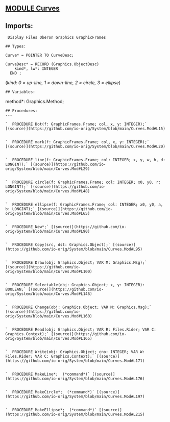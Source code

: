 
## [MODULE Curves](https://github.com/io-core/Draw/blob/main/Curves.Mod)

  ## Imports:
` Display Files Oberon Graphics GraphicFrames`

```
## Types:
```

    Curve* = POINTER TO CurveDesc;

    CurveDesc* = RECORD (Graphics.ObjectDesc)
        kind*, lw*: INTEGER
      END ;

  (*kind: 0 = up-line, 1 = down-line, 2 = circle, 3 = ellipse*)

```
## Variables:
```
 method*: Graphics.Method;

```
## Procedures:
---

`  PROCEDURE Dot(f: GraphicFrames.Frame; col, x, y: INTEGER);` [(source)](https://github.com/io-orig/System/blob/main/Curves.Mod#L15)


`  PROCEDURE mark(f: GraphicFrames.Frame; col, x, y: INTEGER);` [(source)](https://github.com/io-orig/System/blob/main/Curves.Mod#L20)


`  PROCEDURE line(f: GraphicFrames.Frame; col: INTEGER; x, y, w, h, d: LONGINT);` [(source)](https://github.com/io-orig/System/blob/main/Curves.Mod#L29)


`  PROCEDURE circle(f: GraphicFrames.Frame; col: INTEGER; x0, y0, r: LONGINT);` [(source)](https://github.com/io-orig/System/blob/main/Curves.Mod#L48)


`  PROCEDURE ellipse(f: GraphicFrames.Frame; col: INTEGER; x0, y0, a, b: LONGINT);` [(source)](https://github.com/io-orig/System/blob/main/Curves.Mod#L65)


`  PROCEDURE New*;` [(source)](https://github.com/io-orig/System/blob/main/Curves.Mod#L90)


`  PROCEDURE Copy(src, dst: Graphics.Object);` [(source)](https://github.com/io-orig/System/blob/main/Curves.Mod#L95)


`  PROCEDURE Draw(obj: Graphics.Object; VAR M: Graphics.Msg);` [(source)](https://github.com/io-orig/System/blob/main/Curves.Mod#L100)


`  PROCEDURE Selectable(obj: Graphics.Object; x, y: INTEGER): BOOLEAN;` [(source)](https://github.com/io-orig/System/blob/main/Curves.Mod#L146)


`  PROCEDURE Change(obj: Graphics.Object; VAR M: Graphics.Msg);` [(source)](https://github.com/io-orig/System/blob/main/Curves.Mod#L160)


`  PROCEDURE Read(obj: Graphics.Object; VAR R: Files.Rider; VAR C: Graphics.Context);` [(source)](https://github.com/io-orig/System/blob/main/Curves.Mod#L165)


`  PROCEDURE Write(obj: Graphics.Object; cno: INTEGER; VAR W: Files.Rider; VAR C: Graphics.Context);` [(source)](https://github.com/io-orig/System/blob/main/Curves.Mod#L171)


`  PROCEDURE MakeLine*;  (*command*)` [(source)](https://github.com/io-orig/System/blob/main/Curves.Mod#L176)


`  PROCEDURE MakeCircle*;  (*command*)` [(source)](https://github.com/io-orig/System/blob/main/Curves.Mod#L197)


`  PROCEDURE MakeEllipse*;  (*command*)` [(source)](https://github.com/io-orig/System/blob/main/Curves.Mod#L215)

